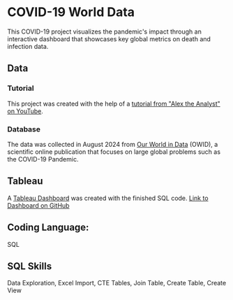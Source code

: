 # COVID-19 World Data
This COVID-19 project visualizes the pandemic's impact through an interactive dashboard that showcases key global metrics on death and infection data.

## Data
### Tutorial
This project was created with the help of a [tutorial from "Alex the Analyst" on YouTube](https://youtu.be/qfyynHBFOsM?si=p-4MTNvn3iZ2lbEh).   

### Database
The data was collected in August 2024 from [Our World in Data](https://ourworldindata.org/covid-deaths) (OWID), a scientific online publication that focuses on large global problems such as the COVID-19 Pandemic. 

## Tableau
A [Tableau Dashboard](https://public.tableau.com/views/COVID-19PortfolioProject_17271347768460/Dashboard1?:language=en-US&:sid=&:redirect=auth&:display_count=n&:origin=viz_share_link) was created with the finished SQL code.
[Link to Dashboard on GitHub](https://github.com/AliciaAlcarazTsele/SQLPortfolioProject-COVID/wiki/Tableau-Dashboard-for-COVID%E2%80%9019-Data)

## Coding Language: 
SQL

## SQL Skills
Data Exploration, Excel Import, CTE Tables, Join Table, Create Table, Create View

